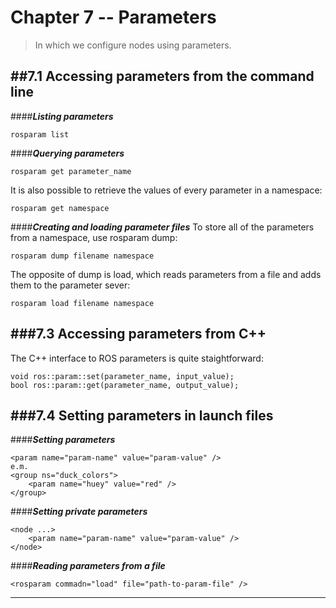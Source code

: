 # Chapter 7 -- Parameters
> In which we configure nodes using parameters.

##7.1 Accessing parameters from the command line
---
####**_Listing parameters_**
```
rosparam list
```
####**_Querying parameters_**
```
rosparam get parameter_name
```
It is also possible to retrieve the values of every parameter in a namespace:
```
rosparam get namespace
```
####**_Creating and loading parameter files_**
To store all of the parameters from a namespace, use rosparam dump:
```
rosparam dump filename namespace
```
The opposite of dump is load, which reads parameters from a file and adds them to the parameter sever:
```
rosparam load filename namespace
```
###7.3 Accessing parameters from C++
---
The C++ interface to ROS parameters is quite staightforward:
```
void ros::param::set(parameter_name, input_value);
bool ros::param::get(parameter_name, output_value);
```
###7.4 Setting parameters in launch files
---

####**_Setting parameters_**
```
<param name="param-name" value="param-value" />
e.m.
<group ns="duck_colors">
    <param name="huey" value="red" />
</group>
```
####**_Setting private parameters_**
```
<node ...>
    <param name="param-name" value="param-value" />
</node>
```
####**_Reading parameters from a file_**
```
<rosparam commadn="load" file="path-to-param-file" />
```

---



